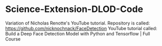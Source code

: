 # Science-Extension-DLOD-Code
Variation of Nicholas Renotte's YouTube tutorial. Repository is called: https://github.com/nicknochnack/FaceDetection YouTube tutorial called: Build a Deep Face Detection Model with Python and Tensorflow | Full Course

